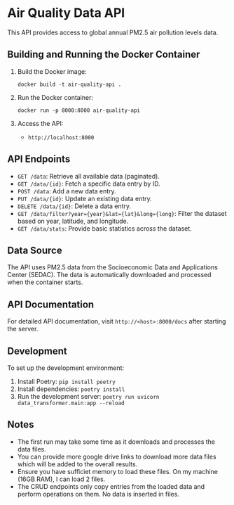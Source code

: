 # Air Quality Data API

This API provides access to global annual PM2.5 air pollution levels data.

## Building and Running the Docker Container

1. Build the Docker image:
   ```
   docker build -t air-quality-api .
   ```

2. Run the Docker container:
   ```
   docker run -p 8000:8000 air-quality-api
   ```

3. Access the API:
   - `http://localhost:8000`

## API Endpoints

- `GET /data`: Retrieve all available data (paginated).
- `GET /data/{id}`: Fetch a specific data entry by ID.
- `POST /data`: Add a new data entry.
- `PUT /data/{id}`: Update an existing data entry.
- `DELETE /data/{id}`: Delete a data entry.
- `GET /data/filter?year={year}&lat={lat}&long={long}`: Filter the dataset based on year, latitude, and longitude.
- `GET /data/stats`: Provide basic statistics across the dataset.

## Data Source

The API uses PM2.5 data from the Socioeconomic Data and Applications Center (SEDAC). The data is automatically downloaded and processed when the container starts.

## API Documentation

For detailed API documentation, visit `http://<host>:8000/docs` after starting the server.

## Development

To set up the development environment:

1. Install Poetry: `pip install poetry`
2. Install dependencies: `poetry install`
3. Run the development server: `poetry run uvicorn data_transformer.main:app --reload`

## Notes

- The first run may take some time as it downloads and processes the data files.
- You can provide more google drive links to download more data files which will be added to the overall results.
- Ensure you have sufficiet memory to load these files. On my machine (16GB RAM), I can load 2 files.
- The CRUD endpoints only copy entries from the loaded data and perform operations on them. No data is inserted in files.
